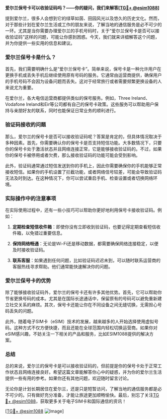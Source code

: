 **爱尔兰保号卡可以收验证码吗？——你的疑问，我们来解答[[TG💪+ @esim1088](https://t.me/s/esim1088)]**

提到爱尔兰，很多人会想到它的绿草如茵、田园风光以及悠久的历史文化。然而，对于那些计划在爱尔兰生活或工作的朋友来说，了解当地的通信服务是必不可少的一环。尤其是当你需要办理爱尔兰的手机号码时，关于“爱尔兰保号卡是否可以接收验证码”这样的问题，可能让你感到困惑。今天，我们就来详细解答这个问题，并为你提供一些实用的信息和建议。

### 爱尔兰保号卡是什么？

首先，我们需要明确什么是“爱尔兰保号卡”。简单来说，保号卡是一种允许用户在更换手机或丢失手机后继续使用原有号码的服务。它通常由运营商提供，确保用户的手机号码不会因为设备问题而丢失。这对于经常旅行或者需要频繁更换设备的人来说尤为重要。

在爱尔兰，各大电信运营商都提供类似的保号服务。例如，Three Ireland、Vodafone Ireland和Eir等公司都有自己的保号卡政策。这些服务可以帮助用户保持与亲朋好友的联系，同时也能保证日常业务的顺利进行。

### 验证码接收的问题

那么，爱尔兰的保号卡是否可以接收验证码呢？答案是肯定的，但具体情况取决于多种因素。首先，你需要确认你的保号卡是否支持短信功能。大多数情况下，只要你的保号卡处于激活状态并且网络连接正常，它是能够接收验证码的。不过，如果你的保号卡被停用或者欠费，那么接收验证码的功能可能会受到影响。

此外，验证码通常通过短信发送到你的手机上，因此你需要确保你的手机能够正常接收短信。如果你的手机设置了拦截功能，或者网络信号较差，可能会导致验证码无法及时到达。在这种情况下，你可以尝试重启手机、检查设置或者切换网络环境。

### 实际操作中的注意事项

在实际使用过程中，还有一些小技巧可以帮助你更好地利用保号卡接收验证码。例如：

1. **定期检查短信收件箱**：即使你没有立即收到验证码，也要记得定期查看短信收件箱，以免错过重要信息。
   
2. **保持网络畅通**：无论是Wi-Fi还是移动数据，都需要确保网络连接稳定，以便及时接收验证码。

3. **联系客服**：如果遇到任何问题，比如验证码迟迟未到，可以随时联系运营商的客服热线寻求帮助。他们通常能快速解决你的问题。

### 爱尔兰保号卡的优势

除了能够接收验证码外，爱尔兰的保号卡还有许多其他优势。首先，它可以帮助你节省更换号码的成本。尤其是在国际长途通话中，保留原有的号码可以避免重新建立社交关系的麻烦。其次，保号卡还能让你在不同设备之间无缝切换，无需担心号码丢失的问题。

此外，随着电子SIM卡（eSIM）技术的发展，越来越多的人开始选择使用虚拟号码。这种方式不仅方便快捷，而且还能在全球范围内轻松切换运营商。如果你对eSIM感兴趣，不妨关注一下相关的产品和服务，比如ESIM1088提供的解决方案。

### 总结

总的来说，爱尔兰的保号卡是可以接收验证码的，但前提是你的保号卡处于正常工作状态且网络连接良好。希望这篇文章能解答你心中的疑惑，并为你的爱尔兰生活提供一些有用的参考。如果你还有其他问题，欢迎随时留言讨论。

无论你是计划长期居住在爱尔兰，还是只是短暂访问，了解当地的通信服务都是必不可少的。只有做好充分准备，才能让旅途更加顺畅愉快。最后，别忘了关注[TG💪+ @esim1088](https://t.me/s/esim1088)，获取更多关于电子SIM卡和国际通信的资讯！

[[TG💪+ @esim1088](https://t.me/s/esim1088) ![Image](https://i.postimg.cc/4NQfJmqS/Snipaste-2025-05-13-00-14-12.png)]